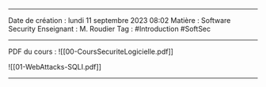  ---

 Date de création : lundi 11 septembre 2023 08:02
 Matière : Software Security
 Enseignant : M. Roudier
 Tag : #Introduction #SoftSec

---
PDF du cours :
![[00-CoursSecuriteLogicielle.pdf]]

![[01-WebAttacks-SQLI.pdf]]

---

